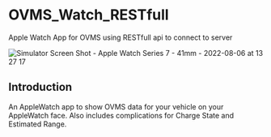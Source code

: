 # OVMS_Watch_RESTfull
Apple Watch App for OVMS using RESTfull api to connect to server

![Simulator Screen Shot - Apple Watch Series 7 - 41mm - 2022-08-06 at 13 27 17](https://user-images.githubusercontent.com/28683777/183231874-183cc52f-b47b-49c9-b2ed-ed81ecc160d8.png)

## Introduction
An AppleWatch app to show OVMS data for your vehicle on your AppleWatch face. Also includes complications for Charge State and Estimated Range. 
